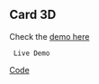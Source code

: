 ## Card 3D

Check the [demo here](https://card-3d.vercel.app/)
 
 ```
  Live Demo
 ```
 
[Code](https://github.com/LuisSilvah/Mini-projetos/tree/main/Card%203D)

